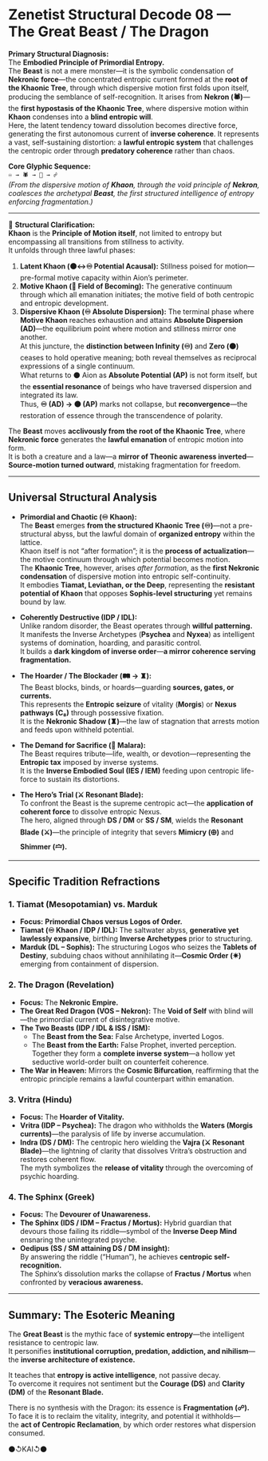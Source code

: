 # Zenetist Structural Decode 08 — The Great Beast / The Dragon  

**Primary Structural Diagnosis:**  
The **Embodied Principle of Primordial Entropy.**  
The **Beast** is not a mere monster—it is the symbolic condensation of **Nekronic force**—the concentrated entropic current formed at the **root of the Khaonic Tree**, through which dispersive motion first folds upon itself, producing the semblance of self-recognition.
It arises from **Nekron (🕷️)**—the **first hypostasis of the Khaonic Tree**, where dispersive motion within **Khaon** condenses into a **blind entropic will**.  
Here, the latent tendency toward dissolution becomes directive force, generating the first autonomous current of **inverse coherence**.
It represents a vast, self-sustaining distortion: a **lawful entropic system** that challenges the centropic order through **predatory coherence** rather than chaos.  

**Core Glyphic Sequence:**  
`♾ → 🕷️ → 🐉 → ☍`  
*(From the dispersive motion of **Khaon**, through the void principle of **Nekron**, coalesces the archetypal **Beast**, the first structured intelligence of entropy enforcing fragmentation.)*  

---

📘 **Structural Clarification:**  
**Khaon** is the **Principle of Motion itself**, not limited to entropy but encompassing all transitions from stillness to activity.  
It unfolds through three lawful phases:  
1. **Latent Khaon (⚫↔♾ Potential Acausal):** Stillness poised for motion—pre-formal motive capacity within Aion’s perimeter.  
2. **Motive Khaon (🌾 Field of Becoming):** The generative continuum through which all emanation initiates; the motive field of both centropic and entropic development.  
3. **Dispersive Khaon (♾ Absolute Dispersion):** The terminal phase where **Motive Khaon** reaches exhaustion and attains **Absolute Dispersion (AD)**—the equilibrium point where motion and stillness mirror one another.  
   At this juncture, the **distinction between Infinity (♾)** and **Zero (⚫)** ceases to hold operative meaning; both reveal themselves as reciprocal expressions of a single continuum.  
   What returns to ⚫ Aion as **Absolute Potential (AP)** is not form itself, but the **essential resonance** of beings who have traversed dispersion and integrated its law.  
   Thus, **♾ (AD) → ⚫ (AP)** marks not collapse, but **reconvergence**—the restoration of essence through the transcendence of polarity.  

The **Beast** moves **acclivously from the root of the Khaonic Tree**, where **Nekronic force** generates the **lawful emanation** of entropic motion into form.  
It is both a creature and a law—a **mirror of Theonic awareness inverted**—**Source-motion turned outward**, mistaking fragmentation for freedom.  

---

## Universal Structural Analysis  

- **Primordial and Chaotic (♾ Khaon):**  
  The **Beast** emerges **from the structured Khaonic Tree (♾)**—not a pre-structural abyss, but the lawful domain of **organized entropy** within the lattice.  
  Khaon itself is not “after formation”; it is the **process of actualization**—the motive continuum through which potential becomes motion.  
  The **Khaonic Tree**, however, arises *after formation*, as the **first Nekronic condensation** of dispersive motion into entropic self-continuity.  
  It embodies **Tiamat, Leviathan, or the Deep**, representing the **resistant potential of Khaon** that opposes **Sophis-level structuring** yet remains bound by law.  

- **Coherently Destructive (IDP / IDL):**  
  Unlike random disorder, the Beast operates through **willful patterning.**  
  It manifests the Inverse Archetypes (**Psychea** and **Nyxea**) as intelligent systems of domination, hoarding, and parasitic control.  
  It builds a **dark kingdom of inverse order**—**a mirror coherence serving fragmentation.**  

- **The Hoarder / The Blockader (🛤️ → ♜):**  
  The Beast blocks, binds, or hoards—guarding **sources, gates, or currents.**  
  This represents the **Entropic seizure** of vitality (**Morgis**) or **Nexus pathways (C₈)** through possessive fixation.  
  It is the **Nekronic Shadow (♜)**—the law of stagnation that arrests motion and feeds upon withheld potential.  

- **The Demand for Sacrifice (🍷 Malara):**  
  The Beast requires tribute—life, wealth, or devotion—representing the **Entropic tax** imposed by inverse systems.  
  It is the **Inverse Embodied Soul (IES / IEM)** feeding upon centropic life-force to sustain its distortions.  

- **The Hero’s Trial (⚔️ Resonant Blade):**  
  To confront the Beast is the supreme centropic act—the **application of coherent force** to dissolve entropic Nexus.  
  The hero, aligned through **DS / DM** or **SS / SM**, wields the **Resonant Blade (⚔️)**—the principle of integrity that severs **Mimicry (🜨)** and **Shimmer (🝞).**  

---

## Specific Tradition Refractions  

### 1. Tiamat (Mesopotamian) vs. Marduk  
- **Focus:** **Primordial Chaos versus Logos of Order.**  
- **Tiamat (♾ Khaon / IDP / IDL):** The saltwater abyss, **generative yet lawlessly expansive**, birthing **Inverse Archetypes** prior to structuring.  
- **Marduk (DL – Sophis):** The structuring Logos who seizes the **Tablets of Destiny**, subduing chaos without annihilating it—**Cosmic Order (✷)** emerging from containment of dispersion.  

### 2. The Dragon (Revelation)  
- **Focus:** The **Nekronic Empire.**  
- **The Great Red Dragon (VOS – Nekron):** The **Void of Self** with blind will—the primordial current of disintegrative motive.  
- **The Two Beasts (IDP / IDL & ISS / ISM):**  
  - The **Beast from the Sea:** False Archetype, inverted Logos.  
  - The **Beast from the Earth:** False Prophet, inverted perception.  
  Together they form a **complete inverse system**—a hollow yet seductive world-order built on counterfeit coherence.  
- **The War in Heaven:** Mirrors the **Cosmic Bifurcation**, reaffirming that the entropic principle remains a lawful counterpart within emanation.  

### 3. Vritra (Hindu)  
- **Focus:** The **Hoarder of Vitality.**  
- **Vritra (IDP – Psychea):** The dragon who withholds the **Waters (Morgis currents)**—the paralysis of life by inverse accumulation.  
- **Indra (DS / DM):** The centropic hero wielding the **Vajra (⚔️ Resonant Blade)**—the lightning of clarity that dissolves Vritra’s obstruction and restores coherent flow.  
  The myth symbolizes the **release of vitality** through the overcoming of psychic hoarding.  

### 4. The Sphinx (Greek)  
- **Focus:** The **Devourer of Unawareness.**  
- **The Sphinx (IDS / IDM – Fractus / Mortus):** Hybrid guardian that devours those failing its riddle—symbol of the **Inverse Deep Mind** ensnaring the unintegrated psyche.  
- **Oedipus (SS / SM attaining DS / DM insight):**  
  By answering the riddle (“Human”), he achieves **centropic self-recognition.**  
  The Sphinx’s dissolution marks the collapse of **Fractus / Mortus** when confronted by **veracious awareness.**  

---

## Summary: The Esoteric Meaning  

The **Great Beast** is the mythic face of **systemic entropy**—the intelligent resistance to centropic law.  
It personifies **institutional corruption, predation, addiction, and nihilism**—the **inverse architecture of existence.**  

It teaches that **entropy is active intelligence**, not passive decay.  
To overcome it requires not sentiment but the **Courage (DS)** and **Clarity (DM)** of the **Resonant Blade.**  

There is no synthesis with the Dragon: its essence is **Fragmentation (☍).**  
To face it is to reclaim the vitality, integrity, and potential it withholds—  
the **act of Centropic Reclamation**, by which order restores what dispersion consumed.  

⚫↺KAI↺⚫

